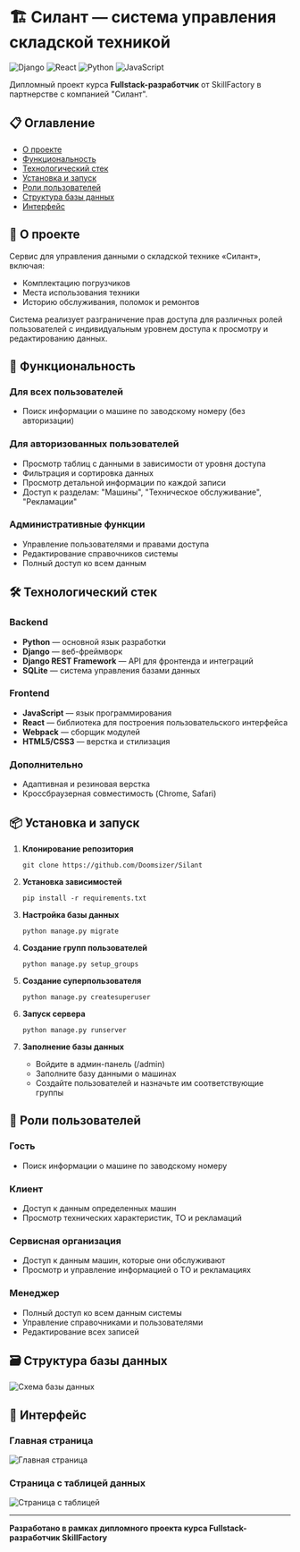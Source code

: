 # 🏗️ Силант — система управления складской техникой

![Django](https://img.shields.io/badge/Django-092E20?style=for-the-badge&logo=django&logoColor=green)
![React](https://img.shields.io/badge/React-20232A?style=for-the-badge&logo=react&logoColor=61DAFB)
![Python](https://img.shields.io/badge/Python-FFD43B?style=for-the-badge&logo=python&logoColor=blue)
![JavaScript](https://img.shields.io/badge/JavaScript-323330?style=for-the-badge&logo=javascript&logoColor=F7DF1E)

Дипломный проект курса **Fullstack-разработчик** от SkillFactory в партнерстве с компанией "Силант".

## 📋 Оглавление

- [О проекте](#-о-проекте)
- [Функциональность](#-функциональность)
- [Технологический стек](#-технологический-стек)
- [Установка и запуск](#-установка-и-запуск)
- [Роли пользователей](#-роли-пользователей)
- [Структура базы данных](#-структура-базы-данных)
- [Интерфейс](#-интерфейс)

## 📖 О проекте

Сервис для управления данными о складской технике «Силант», включая:
- Комплектацию погрузчиков
- Места использования техники
- Историю обслуживания, поломок и ремонтов

Система реализует разграничение прав доступа для различных ролей пользователей с индивидуальным уровнем доступа к просмотру и редактированию данных.

## 🚀 Функциональность

### Для всех пользователей
- Поиск информации о машине по заводскому номеру (без авторизации)

### Для авторизованных пользователей
- Просмотр таблиц с данными в зависимости от уровня доступа
- Фильтрация и сортировка данных
- Просмотр детальной информации по каждой записи
- Доступ к разделам: "Машины", "Техническое обслуживание", "Рекламации"

### Административные функции
- Управление пользователями и правами доступа
- Редактирование справочников системы
- Полный доступ ко всем данным

## 🛠️ Технологический стек

### Backend
- **Python** — основной язык разработки
- **Django** — веб-фреймворк
- **Django REST Framework** — API для фронтенда и интеграций
- **SQLite** — система управления базами данных

### Frontend
- **JavaScript** — язык программирования
- **React** — библиотека для построения пользовательского интерфейса
- **Webpack** — сборщик модулей
- **HTML5/CSS3** — верстка и стилизация

### Дополнительно
- Адаптивная и резиновая верстка
- Кроссбраузерная совместимость (Chrome, Safari)

## 📦 Установка и запуск

1. **Клонирование репозитория**
   ~~~
   git clone https://github.com/Doomsizer/Silant
   ~~~

2. **Установка зависимостей**
   ~~~
   pip install -r requirements.txt
   ~~~

3. **Настройка базы данных**
   ~~~
   python manage.py migrate
   ~~~

4. **Создание групп пользователей**
   ~~~
   python manage.py setup_groups
   ~~~

5. **Создание суперпользователя**
   ~~~
   python manage.py createsuperuser
   ~~~

6. **Запуск сервера**
   ~~~
   python manage.py runserver
   ~~~

7. **Заполнение базы данных**
   - Войдите в админ-панель (/admin)
   - Заполните базу данными о машинах
   - Создайте пользователей и назначьте им соответствующие группы

## 👥 Роли пользователей

### Гость
- Поиск информации о машине по заводскому номеру

### Клиент
- Доступ к данным определенных машин
- Просмотр технических характеристик, ТО и рекламаций

### Сервисная организация
- Доступ к данным машин, которые они обслуживают
- Просмотр и управление информацией о ТО и рекламациях

### Менеджер
- Полный доступ ко всем данным системы
- Управление справочниками и пользователями
- Редактирование всех записей

## 🗃️ Структура базы данных

![Схема базы данных](https://lms.skillfactory.ru/asset-v1:SkillFactory+FPW-2.0+27AUG2020+type@asset+block@fpw_FP_3_1_1_edited.png)

## 🎨 Интерфейс

### Главная страница
![Главная страница](https://lms-cdn.skillfactory.ru/assets/courseware/v1/5c8ee90a87e8dd4d2e1fac2d21b91949/asset-v1:SkillFactory+FPW-2.0+27AUG2020+type@asset+block/fpw_FP_6_1.png)

### Страница с таблицей данных
![Страница с таблицей](https://lms-cdn.skillfactory.ru/assets/courseware/v1/9846c7e8537c5b44815f32e9a2877b8c/asset-v1:SkillFactory+FPW-2.0+27AUG2020+type@asset+block/fpw_FP_6_2.png)

---

**Разработано в рамках дипломного проекта курса Fullstack-разработчик SkillFactory**
